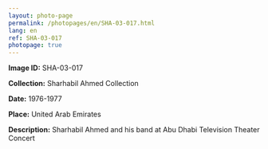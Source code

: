 ```yaml
---
layout: photo-page
permalink: /photopages/en/SHA-03-017.html
lang: en
ref: SHA-03-017
photopage: true
---
```


**Image ID:** SHA-03-017

**Collection:** Sharhabil Ahmed Collection

**Date:** 1976-1977

**Place:** United Arab Emirates

**Description:** Sharhabil Ahmed and his band at Abu Dhabi Television Theater Concert
